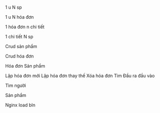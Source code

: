 <!-- nest g resource   report -->
<!-- touch    -->




<!-- Có thể xóa folder dto dtos -->


<!-- Domain service bị sai -->


<!-- quue -->

<!-- event -->


<!-- guard -->

<!-- html -->
<!-- user=api=tct -->
 
<!--@  -->
<!-- Luôn cần đăng nhập -->
<!-- Không rest  -->
<!-- UsbTokenn stting Vui lòng ký số -->
<!-- @ApiTags('Dịch vụ quản lý người dùng') -->
 

<!--@i -->

1 u
N sp

1 u
N hóa đơn

1 hóa đơn
n chi tiết

1 chi tiết
N sp

Crud sản phẩm

Crud hóa đơn

Hóa đơn
Sản phẩm


Lập hóa đơn mới
Lập hóa đơn thay thế
Xóa hóa đơn
Tìm
Đầu ra đầu vào

Tìm người

Sản phẩm

<!--@  -->
<!--@  -->
<!--@  -->
<!--@  -->
<!--@  -->

Nginx load bln




<!-- validation -->
<!-- len name -->
<!-- len passs -->
<!-- init -->

<!-- createdAt: Date; -->
<!-- updatedAt: Date; -->
<!-- deletedAt: Date; -->

<!-- + verifyTaxPayerBank() -->
<!-- + verifyTaxPayerAddress() -->



<!-- Factory -->
<!-- AR -->
